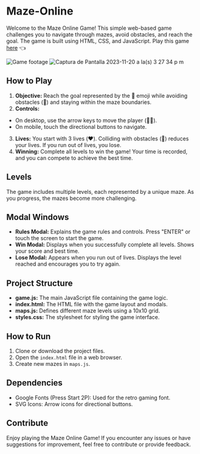 # Maze-Online

Welcome to the Maze Online Game! This simple web-based game challenges you to navigate through mazes, avoid obstacles, and reach the goal. The game is built using HTML, CSS, and JavaScript. Play this game [here](https://jsurrea.github.io/Maze-Online/) 👈

![Game footage](https://user-images.githubusercontent.com/68788933/229954640-2680a539-cf6e-4e80-af75-12441e093c5b.png)
![Captura de Pantalla 2023-11-20 a la(s) 3 27 34 p m](https://github.com/jsurrea/Maze-Online/assets/68788933/36a30fd2-52f5-4c38-8f2c-470d3a7e239c)


## How to Play

1. **Objective:** Reach the goal represented by the 🎁 emoji while avoiding obstacles (🌳) and staying within the maze boundaries.
2. **Controls:**
  - On desktop, use the arrow keys to move the player (🏃‍♂️).
  - On mobile, touch the directional buttons to navigate.
3. **Lives:** You start with 3 lives (❤️). Colliding with obstacles (🌳) reduces your lives. If you run out of lives, you lose.
4. **Winning:** Complete all levels to win the game! Your time is recorded, and you can compete to achieve the best time.

## Levels

The game includes multiple levels, each represented by a unique maze. As you progress, the mazes become more challenging.

## Modal Windows

- **Rules Modal:** Explains the game rules and controls. Press "ENTER" or touch the screen to start the game.
- **Win Modal:** Displays when you successfully complete all levels. Shows your score and best time.
- **Lose Modal:** Appears when you run out of lives. Displays the level reached and encourages you to try again.

## Project Structure

- **game.js:** The main JavaScript file containing the game logic.
- **index.html:** The HTML file with the game layout and modals.
- **maps.js:** Defines different maze levels using a 10x10 grid.
- **styles.css:** The stylesheet for styling the game interface.

## How to Run

1. Clone or download the project files.
2. Open the `index.html` file in a web browser.
3. Create new mazes in `maps.js`.

## Dependencies

- Google Fonts (Press Start 2P): Used for the retro gaming font.
- SVG Icons: Arrow icons for directional buttons.

## Contribute

Enjoy playing the Maze Online Game! If you encounter any issues or have suggestions for improvement, feel free to contribute or provide feedback.
